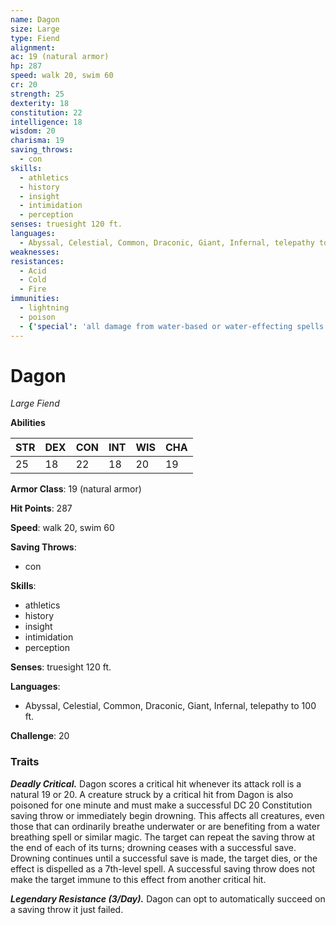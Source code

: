 ```yaml
---
name: Dagon
size: Large
type: Fiend
alignment: 
ac: 19 (natural armor)
hp: 287
speed: walk 20, swim 60
cr: 20
strength: 25
dexterity: 18
constitution: 22
intelligence: 18
wisdom: 20
charisma: 19
saving_throws:
  - con
skills:
  - athletics
  - history
  - insight
  - intimidation
  - perception
senses: truesight 120 ft.
languages:
  - Abyssal, Celestial, Common, Draconic, Giant, Infernal, telepathy to 100 ft.
weaknesses:
resistances:
  - Acid
  - Cold
  - Fire
immunities:
  - lightning
  - poison
  - {'special': 'all damage from water-based or water-effecting spells'}
---
```


# Dagon

*Large Fiend*

**Abilities**

| STR | DEX | CON | INT | WIS | CHA |
| --- | --- | --- | --- | --- | --- |
| 25 | 18 | 22 | 18 | 20 | 19 |

**Armor Class**: 19 (natural armor)

**Hit Points**: 287

**Speed**: walk 20, swim 60

**Saving Throws**:
  - con

**Skills**:
  - athletics
  - history
  - insight
  - intimidation
  - perception

**Senses**: truesight 120 ft.

**Languages**:
  - Abyssal, Celestial, Common, Draconic, Giant, Infernal, telepathy to 100 ft.

**Challenge**: 20

### Traits
***Deadly Critical.*** Dagon scores a critical hit whenever its attack roll is a natural 19 or 20. A creature struck by a critical hit from Dagon is also poisoned for one minute and must make a successful DC 20 Constitution saving throw or immediately begin drowning. This affects all creatures, even those that can ordinarily breathe underwater or are benefiting from a water breathing spell or similar magic. The target can repeat the saving throw at the end of each of its turns; drowning ceases with a successful save. Drowning continues until a successful save is made, the target dies, or the effect is dispelled as a 7th-level spell. A successful saving throw does not make the target immune to this effect from another critical hit.

***Legendary Resistance (3/Day).*** Dagon can opt to automatically succeed on a saving throw it just failed.


